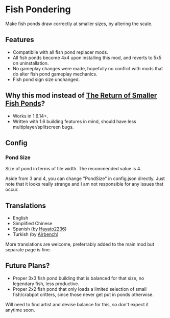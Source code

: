# Fish Pondering

Make fish ponds draw correctly at smaller sizes, by altering the scale.

## Features

- Compatibile with all fish pond replacer mods.
- All fish ponds become 4x4 upon installing this mod, and reverts to 5x5 on uninstallation.
- No gameplay changes were made, hopefully no conflict with mods that do alter fish pond gameplay mechanics.
- Fish pond sign size unchanged.

## Why this mod instead of [The Return of Smaller Fish Ponds](https://www.nexusmods.com/stardewvalley/mods/21900)?

- Works in 1.6.14+.
- Written with 1.6 building features in mind, should have less multiplayer/splitscreen bugs.

## Config

### **Pond Size**

Size of pond in terms of tile width. The recommended value is 4.

Aside from 3 and 4, you can change "PondSize" in config.json directly. Just note that it looks really strange and I am not responsible for any issues that occur.

## Translations

- English
- Simplified Chinese
- Spanish (by [Hayato2236](https://next.nexusmods.com/profile/Hayato2236))
- Turkish (by [Airbench](https://next.nexusmods.com/profile/Airbench))

More translations are welcome, preferrably added to the main mod but separate page is fine.

## Future Plans?

- Proper 3x3 fish pond building that is balanced for that size, no legendary fish, less productive.
- Proper 2x2 fish pond that only loads a limited selection of small fish/crabpot critters, since those never get put in ponds otherwise.

Will need to find artist and devise balance for this, so don't expect it anytime soon.
